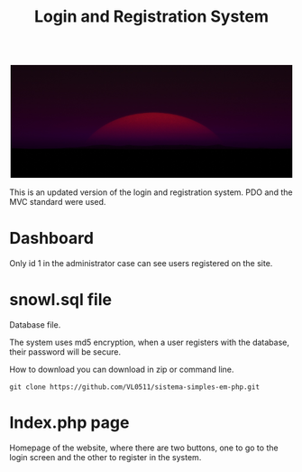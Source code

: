 <center>
    <h1>Login and Registration System</h1>
    <img src="./view/bootstrap/img/bg1.jpg" width="500" height="200" style="margin-top:50px;">
</center>

This is an updated version of the login and registration system. PDO and the MVC standard were used.

# Dashboard

Only id 1 in the administrator case can see users registered on the site.

# snowl.sql file

Database file.

The system uses md5 encryption, when a user registers with the database, their password will be secure.

How to download you can download in zip or command line.

```
git clone https://github.com/VL0511/sistema-simples-em-php.git
```

# Index.php page

Homepage of the website, where there are two buttons, one to go to the login screen and the other to register in the system.